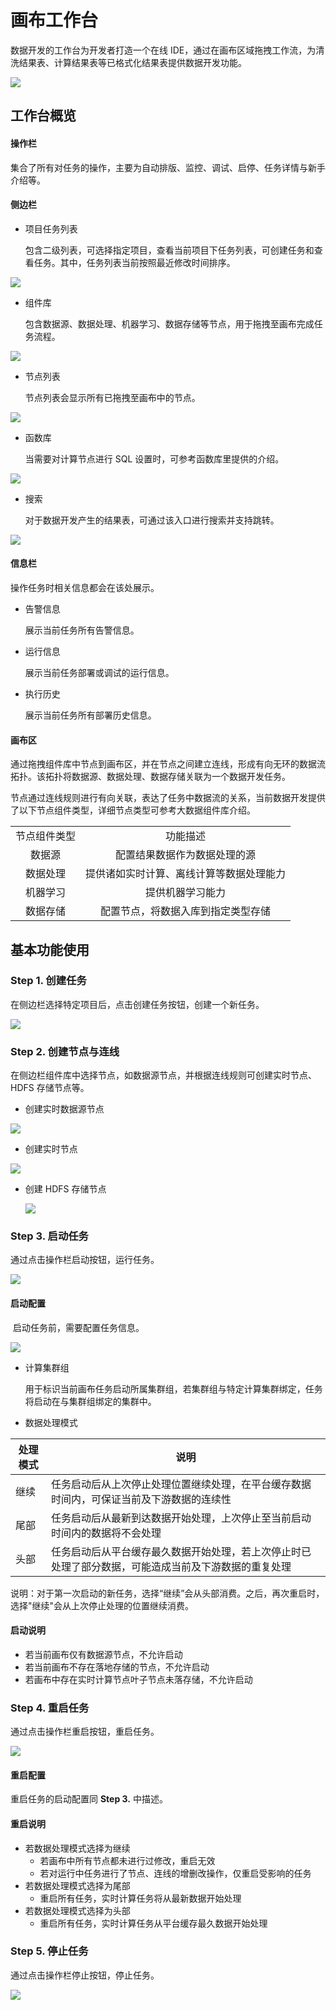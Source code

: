 # 画布工作台

数据开发的工作台为开发者打造一个在线 IDE，通过在画布区域拖拽工作流，为清洗结果表、计算结果表等已格式化结果表提供数据开发功能。

![](../../../assets/dataflow/ide/dataflow-whole-tencent.png)


## 工作台概览

#### 操作栏

集合了所有对任务的操作，主要为自动排版、监控、调试、启停、任务详情与新手介绍等。


#### 侧边栏

- 项目任务列表

    包含二级列表，可选择指定项目，查看当前项目下任务列表，可创建任务和查看任务。其中，任务列表当前按照最近修改时间排序。

![](../../../assets/dataflow/ide/dataflow-flow-list.png)


- 组件库

    包含数据源、数据处理、机器学习、数据存储等节点，用于拖拽至画布完成任务流程。

![](../../../assets/dataflow/ide/dataflow-component.png)


- 节点列表

    节点列表会显示所有已拖拽至画布中的节点。

![](../../../assets/dataflow/ide/dataflow-current-nodes.png)


- 函数库

    当需要对计算节点进行 SQL 设置时，可参考函数库里提供的介绍。

![](../../../assets/dataflow/ide/dataflow-function-doc.png)

- 搜索

  对于数据开发产生的结果表，可通过该入口进行搜索并支持跳转。

![](../../../assets/dataflow/ide/dataflow-search-rt.png)

#### 信息栏

操作任务时相关信息都会在该处展示。

- 告警信息

    展示当前任务所有告警信息。

- 运行信息

    展示当前任务部署或调试的运行信息。

- 执行历史

    展示当前任务所有部署历史信息。


#### 画布区

通过拖拽组件库中节点到画布区，并在节点之间建立连线，形成有向无环的数据流拓扑。该拓扑将数据源、数据处理、数据存储关联为一个数据开发任务。

节点通过连线规则进行有向关联，表达了任务中数据流的关系，当前数据开发提供了以下节点组件类型，详细节点类型可参考大数据组件库介绍。

<table style="text-align: center;">
    <tr>
        <td>节点组件类型</td>
        <td>功能描述</td>
   </tr>
   <tr>
        <td>数据源</td>
        <td>配置结果数据作为数据处理的源</td>
   </tr>
    <tr>
        <td>数据处理</td>
        <td>提供诸如实时计算、离线计算等数据处理能力</td>
    </tr>
    <tr>
        <td>机器学习</td>
        <td>提供机器学习能力</td>
    </tr>
    <tr>
        <td>数据存储</td>
        <td>配置节点，将数据入库到指定类型存储</td>
    </tr>
</table>


## 基本功能使用

### Step 1. 创建任务

在侧边栏选择特定项目后，点击创建任务按钮，创建一个新任务。

![](../../../assets/dataflow/ide/dataflow-flow-create.png)


### Step 2. 创建节点与连线

在侧边栏组件库中选择节点，如数据源节点，并根据连线规则可创建实时节点、HDFS 存储节点等。

- 创建实时数据源节点

![](../../../assets/dataflow/ide/dataflow-node-source.png)


- 创建实时节点

![](../../../assets/dataflow/ide/dataflow-node-stream.png)

- 创建 HDFS 存储节点

  ![](../../../assets/dataflow/ide/dataflow-node-storage.png)

### Step 3. 启动任务

通过点击操作栏启动按钮，运行任务。

![](../../../assets/dataflow/ide/dataflow-flow-start.png)

####  启动配置

​	启动任务前，需要配置任务信息。

![](../../../assets/dataflow/ide/dataflow-start-configuration.png)

- 计算集群组

  用于标识当前画布任务启动所属集群组，若集群组与特定计算集群绑定，任务将启动在与集群组绑定的集群中。

- 数据处理模式

|  处理模式   | 说明  |
|  ----  | ----  |
| 继续  | 任务启动后从上次停止处理位置继续处理，在平台缓存数据时间内，可保证当前及下游数据的连续性 |
| 尾部  | 任务启动后从最新到达数据开始处理，上次停止至当前启动时间内的数据将不会处理 |
| 头部  | 任务启动后从平台缓存最久数据开始处理，若上次停止时已处理了部分数据，可能造成当前及下游数据的重复处理 |

说明：对于第一次启动的新任务，选择“继续”会从头部消费。之后，再次重启时，选择"继续"会从上次停止处理的位置继续消费。

#### 启动说明

- 若当前画布仅有数据源节点，不允许启动
- 若当前画布不存在落地存储的节点，不允许启动
- 若画布中存在实时计算节点叶子节点未落存储，不允许启动

### Step 4. 重启任务

通过点击操作栏重启按钮，重启任务。

![](../../../assets/dataflow/ide/dataflow-flow-restart.png)

#### 重启配置

重启任务的启动配置同 **Step 3.** 中描述。

#### 重启说明

- 若数据处理模式选择为继续
  - 若画布中所有节点都未进行过修改，重启无效
  - 若对运行中任务进行了节点、连线的增删改操作，仅重启受影响的任务
- 若数据处理模式选择为尾部
  - 重启所有任务，实时计算任务将从最新数据开始处理
- 若数据处理模式选择为头部
  - 重启所有任务，实时计算任务从平台缓存最久数据开始处理

### Step 5. 停止任务

通过点击操作栏停止按钮，停止任务。

![](../../../assets/dataflow/ide/dataflow-flow-stop.png)
